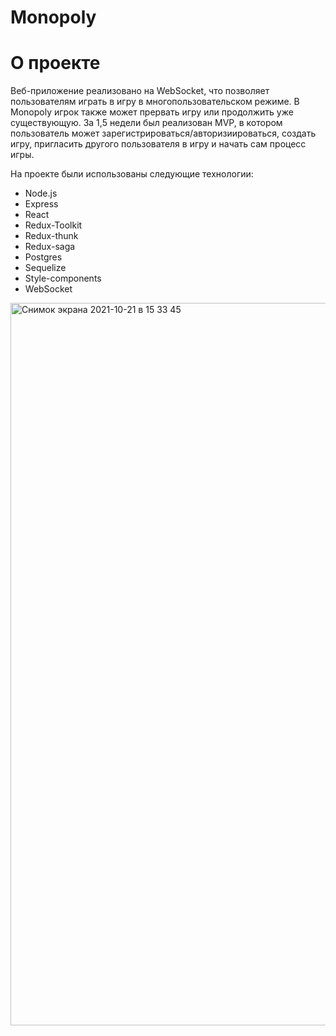 # Monopoly

# О проекте
Веб-приложение реализовано на WebSocket, что позволяет пользователям играть в игру в многопользовательском режиме. В Monopoly игрок  также может прервать игру или продолжить уже существующую. За 1,5 недели был реализован MVP, в котором пользователь может зарегистрироваться/авторизиироваться, создать игру, пригласить другого пользователя в игру и начать сам процесс игры.

На проекте были использованы следующие технологии:
- Node.js
- Express
- React
- Redux-Toolkit
- Redux-thunk
- Redux-saga
- Postgres
- Sequelize
- Style-components
- WebSocket

<img width="1156" alt="Снимок экрана 2021-10-21 в 15 33 45" src="https://user-images.githubusercontent.com/58190904/138278102-b63ddba3-a611-49f0-861f-00c83acf20ad.png">
